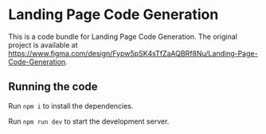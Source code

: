 
  # Landing Page Code Generation

  This is a code bundle for Landing Page Code Generation. The original project is available at https://www.figma.com/design/Fypw5pSK4sTfZaAQBRf8Nu/Landing-Page-Code-Generation.

  ## Running the code

  Run `npm i` to install the dependencies.

  Run `npm run dev` to start the development server.
  